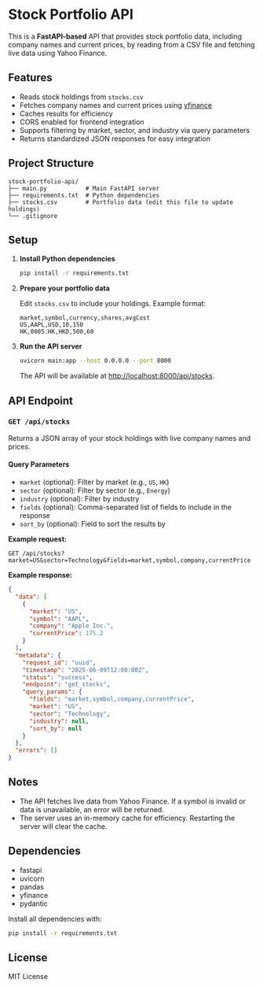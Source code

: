 # Stock Portfolio API

This is a **FastAPI-based** API that provides stock portfolio data, including company names and current prices, by reading from a CSV file and fetching live data using Yahoo Finance.

## Features

- Reads stock holdings from `stocks.csv`
- Fetches company names and current prices using [yfinance](https://github.com/ranaroussi/yfinance)
- Caches results for efficiency
- CORS enabled for frontend integration
- Supports filtering by market, sector, and industry via query parameters
- Returns standardized JSON responses for easy integration

## Project Structure

```
stock-portfolio-api/
├── main.py           # Main FastAPI server
├── requirements.txt  # Python dependencies
├── stocks.csv        # Portfolio data (edit this file to update holdings)
└── .gitignore
```

## Setup

1. **Install Python dependencies**

   ```bash
   pip install -r requirements.txt
   ```

2. **Prepare your portfolio data**

   Edit `stocks.csv` to include your holdings. Example format:

   ```
   market,symbol,currency,shares,avgCost
   US,AAPL,USD,10,150
   HK,0005.HK,HKD,500,60
   ```

3. **Run the API server**

   ```bash
   uvicorn main:app --host 0.0.0.0 --port 8000
   ```

   The API will be available at [http://localhost:8000/api/stocks](http://localhost:8000/api/stocks).

## API Endpoint

### `GET /api/stocks`

Returns a JSON array of your stock holdings with live company names and prices.

#### Query Parameters

- `market` (optional): Filter by market (e.g., `US`, `HK`)
- `sector` (optional): Filter by sector (e.g., `Energy`)
- `industry` (optional): Filter by industry
- `fields` (optional): Comma-separated list of fields to include in the response
- `sort_by` (optional): Field to sort the results by

**Example request:**

```
GET /api/stocks?market=US&sector=Technology&fields=market,symbol,company,currentPrice
```

**Example response:**

```json
{
  "data": [
    {
      "market": "US",
      "symbol": "AAPL",
      "company": "Apple Inc.",
      "currentPrice": 175.2
    }
  ],
  "metadata": {
    "request_id": "uuid",
    "timestamp": "2025-06-09T12:00:00Z",
    "status": "success",
    "endpoint": "get_stocks",
    "query_params": {
      "fields": "market,symbol,company,currentPrice",
      "market": "US",
      "sector": "Technology",
      "industry": null,
      "sort_by": null
    }
  },
  "errors": []
}
```

## Notes

- The API fetches live data from Yahoo Finance. If a symbol is invalid or data is unavailable, an error will be returned.
- The server uses an in-memory cache for efficiency. Restarting the server will clear the cache.

## Dependencies

- fastapi
- uvicorn
- pandas
- yfinance
- pydantic

Install all dependencies with:

```bash
pip install -r requirements.txt
```

## License

MIT License